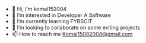 - 👋 Hi, I’m komal152004
- 👀 I’m interested in Developer A Saftware
- 🌱 I’m currently learning FYBSCIT
- 💞️ I’m looking to collaborate on some exiting projects
- 📫 How to reach me Komal15082004@gmail.com

<!---
komal152004/komal152004 is a ✨ special ✨ repository because its `README.md` (this file) appears on your GitHub profile.
You can click the Preview link to take a look at your changes.
--->
